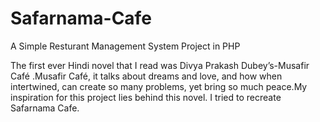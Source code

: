# Safarnama-Cafe
A Simple Resturant Management System Project in PHP

The first ever Hindi novel that I read was Divya Prakash Dubey’s-Musafir Café .Musafir Café, it talks about dreams and love, and how when intertwined, can create so many problems, yet bring so much peace.My inspiration for this project lies behind this novel. I tried to recreate Safarnama Cafe.
